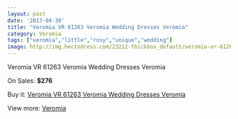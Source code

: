 ```yaml
---
layout: post
date: '2017-04-30'
title: "Veromia VR 61263 Veromia Wedding Dresses Veromia"
category: Veromia
tags: ["veromia","little","rosy","unique","wedding"]
image: http://img.hectodress.com/23212-thickbox_default/veromia-vr-61263-veromia-wedding-dresses-veromia.jpg
---
```

Veromia VR 61263 Veromia Wedding Dresses Veromia

On Sales: **$276**
<a href="https://www.hectodress.com/veromia/10750-veromia-vr-61263-veromia-wedding-dresses-veromia.html"><amp-img layout="responsive" width="600" height="600" src="//img.hectodress.com/23212-thickbox_default/veromia-vr-61263-veromia-wedding-dresses-veromia.jpg" alt="Veromia VR 61263 Veromia Wedding Dresses Veromia 0" /></a>
<a href="https://www.hectodress.com/veromia/10750-veromia-vr-61263-veromia-wedding-dresses-veromia.html"><amp-img layout="responsive" width="600" height="600" src="//img.hectodress.com/23214-thickbox_default/veromia-vr-61263-veromia-wedding-dresses-veromia.jpg" alt="Veromia VR 61263 Veromia Wedding Dresses Veromia 1" /></a>
<a href="https://www.hectodress.com/veromia/10750-veromia-vr-61263-veromia-wedding-dresses-veromia.html"><amp-img layout="responsive" width="600" height="600" src="//img.hectodress.com/23213-thickbox_default/veromia-vr-61263-veromia-wedding-dresses-veromia.jpg" alt="Veromia VR 61263 Veromia Wedding Dresses Veromia 2" /></a>

Buy it: [Veromia VR 61263 Veromia Wedding Dresses Veromia](https://www.hectodress.com/veromia/10750-veromia-vr-61263-veromia-wedding-dresses-veromia.html "Veromia VR 61263 Veromia Wedding Dresses Veromia")

View more: [Veromia](https://www.hectodress.com/171-veromia "Veromia")